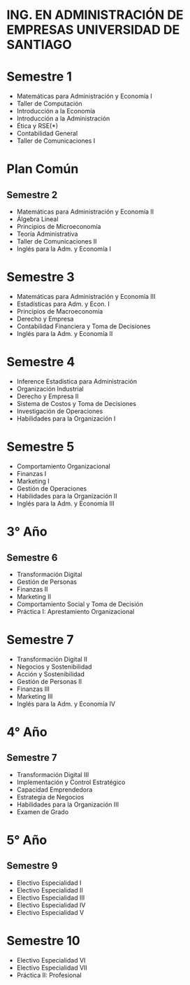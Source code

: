 # ING. EN ADMINISTRACIÓN DE EMPRESAS UNIVERSIDAD DE SANTIAGO

# Semestre 1
- Matemáticas para Administración y Economía I
- Taller de Computación
- Introducción a la Economía
- Introducción a la Administración
- Ética y RSE(*)
- Contabilidad General
- Taller de Comunicaciones I

# Plan Común

## Semestre 2
- Matemáticas para Administración y Economía II
- Álgebra Lineal
- Principios de Microeconomía
- Teoría Administrativa
- Taller de Comunicaciones II
- Inglés para la Adm. y Economía I

# Semestre 3
- Matemáticas para Administración y Economía III
- Estadísticas para Adm. y Econ. I
- Principios de Macroeconomía
- Derecho y Empresa
- Contabilidad Financiera y Toma de Decisiones
- Inglés para la Adm. y Economía II

# Semestre 4
- Inference Estadística para Administración
- Organización Industrial
- Derecho y Empresa II
- Sistema de Costos y Toma de Decisiones
- Investigación de Operaciones
- Habilidades para la Organización I

# Semestre 5
- Comportamiento Organizacional
- Finanzas I
- Marketing I
- Gestión de Operaciones
- Habilidades para la Organización II
- Inglés para la Adm. y Economía III

# 3° Año
## Semestre 6
- Transformación Digital
- Gestión de Personas
- Finanzas II
- Marketing II
- Comportamiento Social y Toma de Decisión
- Práctica I: Aprestamiento Organizacional

# Semestre 7
- Transformación Digital II
- Negocios y Sostenibilidad
- Acción y Sostenibilidad
- Gestión de Personas II
- Finanzas III
- Marketing III
- Inglés para la Adm. y Economía IV

# 4° Año

## Semestre 7
- Transformación Digital III
- Implementación y Control Estratégico
- Capacidad Emprendedora
- Estrategia de Negocios
- Habilidades para la Organización III
- Examen de Grado

# 5° Año

## Semestre 9
- Electivo Especialidad I
- Electivo Especialidad II
- Electivo Especialidad III
- Electivo Especialidad IV
- Electivo Especialidad V

# Semestre 10
- Electivo Especialidad VI
- Electivo Especialidad VII
- Práctica II: Profesional
